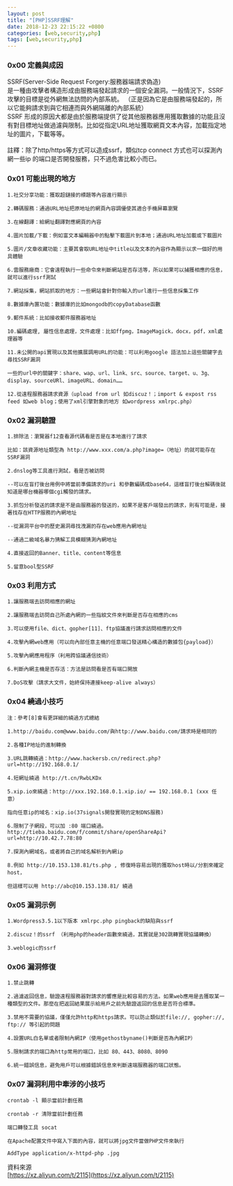 ```yaml
---
layout: post
title: "[PHP]SSRF理解"
date: 2018-12-23 22:15:22 +0800
categories: [web,security,php]
tags: [web,security,php]
---
```



### **0x00 定義與成因**
SSRF(Server-Side Request Forgery:服務器端請求偽造) <br />是一種由攻擊者構造形成由服務端發起請求的一個安全漏洞。一般情況下，SSRF攻擊的目標是從外網無法訪問的內部系統。 （正是因為它是由服務端發起的，所以它能夠請求到與它相連而與外網隔離的內部系統）
<br />
SSRF 形成的原因大都是由於服務端提供了​​從其他服務器應用獲取數據的功能且沒有對目標地址做過濾與限制。比如從指定URL地址獲取網頁文本內容，加載指定地址的圖片，下載等等。<br />
<br />
註釋：除了http/https等方式可以造成ssrf，類似tcp connect 方式也可以探測內網一些ip 的端口是否開發服務，只不過危害比較小而已。


### **0x01 可能出現的地方**
```
1.社交分享功能：獲取超鏈接的標題等內容進行顯示

2.轉碼服務：通過URL地址把原地址的網頁內容調優使其適合手機屏幕瀏覽

3.在線翻譯：給網址翻譯對應網頁的內容

4.圖片加載/下載：例如富文本編輯器中的點擊下載圖片到本地；通過URL地址加載或下載圖片

5.圖片/文章收藏功能：主要其會取URL地址中title以及文本的內容作為顯示以求一個好的用具體驗

6.雲服務廠商：它會遠程執行一些命令來判斷網站是否存活等，所以如果可以捕獲相應的信息，就可以進行ssrf測試

7.網站採集，網站抓取的地方：一些網站會針對你輸入的url進行一些信息採集工作

8.數據庫內置功能：數據庫的比如mongodb的copyDatabase函數

9.郵件系統：比如接收郵件服務器地址

10.編碼處理, 屬性信息處理，文件處理：比如ffpmg，ImageMagick，docx，pdf，xml處理器等

11.未公開的api實現以及其他擴展調用URL的功能：可以利用google 語法加上這些關鍵字去尋找SSRF漏洞

一些的url中的關鍵字：share、wap、url、link、src、source、target、u、3g、display、sourceURl、imageURL、domain……

12.從遠程服務器請求資源（upload from url 如discuz！；import & expost rss feed 如web blog；使用了xml引擎對象的地方 如wordpress xmlrpc.php）
```

### **0x02 漏洞驗證**
```
1.排除法：瀏覽器f12查看源代碼看是否是在本地進行了請求

比如：該資源地址類型為 http://www.xxx.com/a.php?image=（地址）的就可能存在SSRF漏洞

2.dnslog等工具進行測試，看是否被訪問

--可以在盲打後台用例中將當前準備請求的uri 和參數編碼成base64，這樣盲打後台解碼後就知道是哪台機器哪個cgi觸發的請求。

3.抓包分析發送的請求是不是由服務器的發送的，如果不是客戶端發出的請求，則有可能是，接著找存在HTTP服務的內網地址

--從漏洞平台中的歷史漏洞尋找洩漏的存在web應用內網地址

--通過二級域名暴力猜解工具模糊猜測內網地址

4.直接返回的Banner、title、content等信息

5.留意bool型SSRF
```
### **0x03 利用方式**
```
1.讓服務端去訪問相應的網址

2.讓服務端去訪問自己所處內網的一些指紋文件來判斷是否存在相應的cms

3.可以使用file、dict、gopher[11]、ftp協議進行請求訪問相應的文件

4.攻擊內網web應用（可以向內部任意主機的任意端口發送精心構造的數據包{payload}）

5.攻擊內網應用程序（利用跨協議通信技術）

6.判斷內網主機是否存活：方法是訪問看是否有端口開放

7.DoS攻擊（請求大文件，始終保持連接keep-alive always）
```

### **0x04 繞過小技巧**
```
注：參考[8]會有更詳細的繞過方式總結

1.http://baidu.com@www.baidu.com/與http://www.baidu.com/請求時是相同的

2.各種IP地址的進制轉換

3.URL跳轉繞過：http://www.hackersb.cn/redirect.php?url=http://192.168.0.1/

4.短網址繞過 http://t.cn/RwbLKDx

5.xip.io來繞過：http://xxx.192.168.0.1.xip.io/ == 192.168.0.1 (xxx 任意）

指向任意ip的域名：xip.io(37signals開發實現的定制DNS服務)

6.限制了子網段，可以加 :80 端口繞過。 http://tieba.baidu.com/f/commit/share/openShareApi?url=http://10.42.7.78:80

7.探測內網域名，或者將自己的域名解析到內網ip

8.例如 http://10.153.138.81/ts.php , 修復時容易出現的獲取host時以/分割來確定host，

但這樣可以用 http://abc@10.153.138.81/ 繞過
```

### **0x05 漏洞示例**

```
1.Wordpress3.5.1以下版本 xmlrpc.php pingback的缺陷與ssrf

2.discuz！的ssrf （利用php的header函數來繞過，其實就是302跳轉實現協議轉換）

3.weblogic的ssrf
```

### **0x06 漏洞修復**
```
1.禁止跳轉

2.過濾返回信息，驗證遠程服務器對請求的響應是比較容易的方法。如果web應用是去獲取某一種類型的文件。那麼在把返回結果展示給用戶之前先驗證返回的信息是否符合標準。

3.禁用不需要的協議，僅僅允許http和https請求。可以防止類似於file://, gopher://, ftp:// 等引起的問題

4.設置URL白名單或者限制內網IP（使用gethostbyname()判斷是否為內網IP）

5.限制請求的端口為http常用的端口，比如 80、443、8080、8090

6.統一錯誤信息，避免用戶可以根據錯誤信息來判斷遠端服務器的端口狀態。
```

### **0x07 漏洞利用中牽涉的小技巧**
```
crontab -l 顯示當前計劃任務

crontab -r 清除當前計劃任務

端口轉發工具 socat

在Apache配置文件中寫入下面的內容，就可以將jpg文件當做PHP文件來執行

AddType application/x-httpd-php .jpg
```

資料來源<br />
[https://xz.aliyun.com/t/2115](https://xz.aliyun.com/t/2115)
